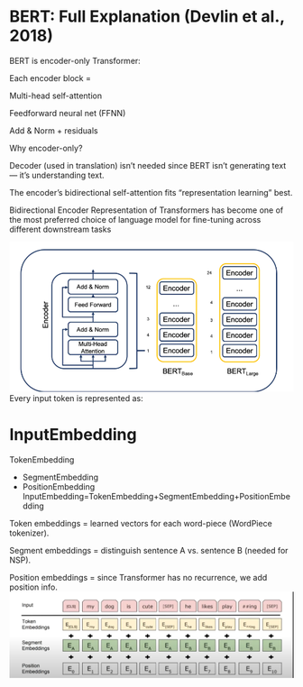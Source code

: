 # BERT: Full Explanation (Devlin et al., 2018)

BERT is encoder-only Transformer:

Each encoder block =

Multi-head self-attention

Feedforward neural net (FFNN)

Add & Norm + residuals

Why encoder-only?

Decoder (used in translation) isn’t needed since BERT isn’t generating text — it’s understanding text.

The encoder’s bidirectional self-attention fits “representation learning” best.

Bidirectional Encoder Representation of Transformers has become one of the most preferred choice of language model for fine-tuning across different downstream tasks

![alt text](image-4.png)
Every input token is represented as:

# InputEmbedding

TokenEmbedding

- SegmentEmbedding
- PositionEmbedding
  InputEmbedding=TokenEmbedding+SegmentEmbedding+PositionEmbedding

Token embeddings = learned vectors for each word-piece (WordPiece tokenizer).

Segment embeddings = distinguish sentence A vs. sentence B (needed for NSP).

Position embeddings = since Transformer has no recurrence, we add position info.
![alt text](image-5.png)
